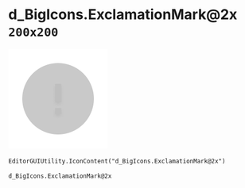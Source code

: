 # d_BigIcons.ExclamationMark@2x `200x200`
<img src="/img/d_BigIcons.ExclamationMark@2x.png" width=200 height=200>

``` CSharp
EditorGUIUtility.IconContent("d_BigIcons.ExclamationMark@2x")
```
```
d_BigIcons.ExclamationMark@2x
```
